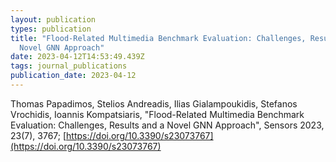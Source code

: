 ```yaml
---
layout: publication
types: publication
title: "Flood-Related Multimedia Benchmark Evaluation: Challenges, Results and a
  Novel GNN Approach"
date: 2023-04-12T14:53:49.439Z
tags: journal_publications
publication_date: 2023-04-12
---
```

<!--StartFragment-->

Thomas Papadimos, Stelios Andreadis, Ilias Gialampoukidis, Stefanos Vrochidis, Ioannis Kompatsiaris, "Flood-Related Multimedia Benchmark Evaluation: Challenges, Results and a Novel GNN Approach", Sensors 2023, 23(7), 3767; [https://doi.org/10.3390/​s23073767](https://doi.org/10.3390/s23073767)

<!--EndFragment-->